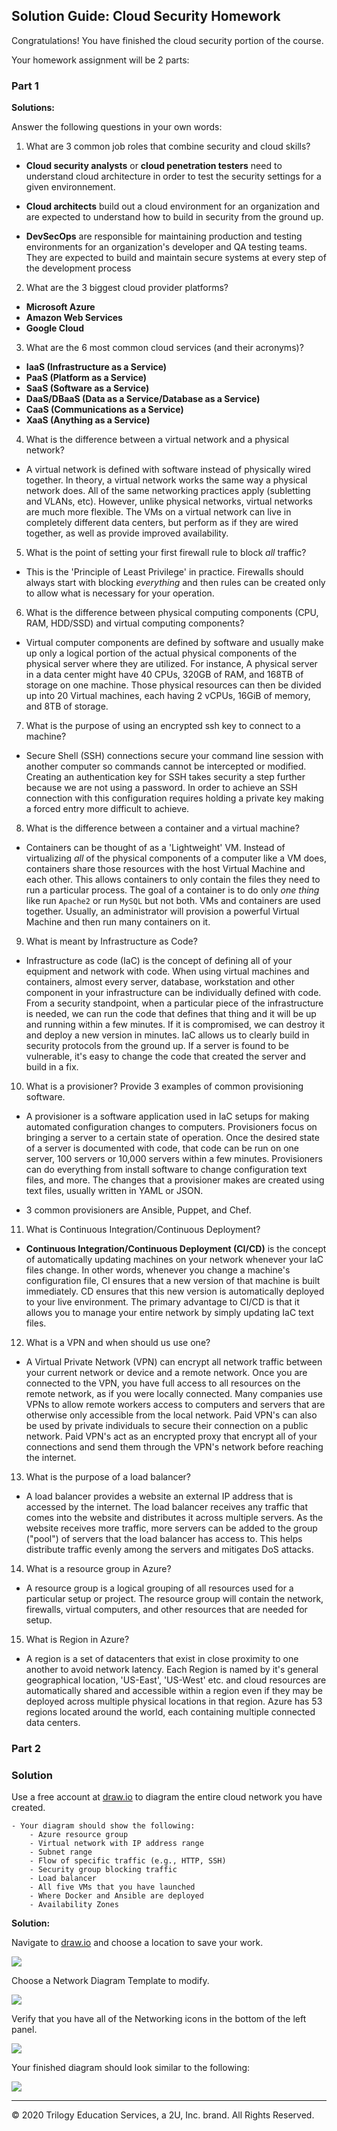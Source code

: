 ## Solution Guide: Cloud Security Homework
Congratulations! You have finished the cloud security portion of the course.

Your homework assignment will be 2 parts:

### Part 1
**Solutions:**

Answer the following questions in your own words:

1. What are 3 common job roles that combine security and cloud skills?

- **Cloud security analysts** or **cloud penetration testers** need to understand cloud architecture in order to test the security settings for a given environnement.

- **Cloud architects** build out a cloud environment for an organization and are expected to understand how to build in security from the ground up. 

- **DevSecOps** are responsible for maintaining production and testing environments for an organization's developer and QA testing teams. They are expected to build and maintain secure systems at every step of the development process

2. What are the 3 biggest cloud provider platforms?
- **Microsoft Azure**
- **Amazon Web Services**
- **Google Cloud**

3. What are the 6 most common cloud services (and their acronyms)?
- **IaaS (Infrastructure as a Service)**
- **PaaS (Platform as a Service)**
- **SaaS (Software as a Service)**
- **DaaS/DBaaS (Data as a Service/Database as a Service)**
- **CaaS (Communications as a Service)**
- **XaaS (Anything as a Service)**

4. What is the difference between a virtual network and a physical network?

- A virtual network is defined with software instead of physically wired together. In theory, a virtual network works the same way a physical network does. All of the same networking practices apply (subletting and VLANs, etc). However, unlike physical networks, virtual networks are much more flexible. The VMs on a virtual network can live in completely different data centers, but perform as if they are wired together, as well as provide improved availability.

5. What is the point of setting your first firewall rule to block _all_ traffic?

- This is the 'Principle of Least Privilege' in practice. Firewalls should always start with blocking _everything_ and then rules can be created only to allow what is necessary for your operation.

6. What is the difference between physical computing components (CPU, RAM, HDD/SSD) and virtual computing components?

- Virtual computer components are defined by software and usually make up only a logical portion of the actual physical components of the physical server where they are utilized. For instance, A physical server in a data center might have 40 CPUs, 320GB of RAM, and 168TB of storage on one machine. Those physical resources can then be divided up into 20 Virtual machines, each having 2 vCPUs, 16GiB of memory, and 8TB of storage.

7. What is the purpose of using an encrypted ssh key to connect to a machine?

- Secure Shell (SSH) connections secure your command line session with another computer so commands cannot be intercepted or modified. Creating an authentication key for SSH takes security a step further because we are not using a password. In order to achieve an SSH connection with this configuration requires holding a private key making a forced entry more difficult to achieve. 

8. What is the difference between a container and a virtual machine?

- Containers can be thought of as a 'Lightweight' VM. Instead of virtualizing _all_ of the physical components of a computer like a VM does, containers share those resources with the host Virtual Machine and each other. This allows containers to only contain the files they need to run a particular process. The goal of a container is to do only _one thing_ like run `Apache2` or run `MySQL` but not both. VMs and containers are used together. Usually, an administrator will provision a powerful Virtual Machine and then run many containers on it.

9. What is meant by Infrastructure as Code?

- Infrastructure as code (IaC) is the concept of defining all of your equipment and network with code. When using virtual machines and containers, almost every server, database, workstation and other component in your infrastructure can be individually defined with code. From a security standpoint, when a particular piece of the infrastructure is needed, we can run the code that defines that thing and it will be up and running within a few minutes. If it is compromised, we can destroy it and deploy a new version in minutes. IaC allows us to clearly build in security protocols from the ground up. If a server is found to be vulnerable, it's easy to change the code that created the server and build in a fix.

10. What is a provisioner? Provide 3 examples of common provisioning software.
- A provisioner is a software application used in IaC setups for making automated configuration changes to computers. Provisioners focus on bringing a server to a certain state of operation. Once the desired state of a server is documented with code, that code can be run on one server, 100 servers or 10,000 servers within a few minutes. Provisioners can do everything from install software to change configuration text files, and more. The changes that a provisioner makes are created using text files, usually written in YAML or JSON.

- 3 common provisioners are Ansible, Puppet, and Chef.

11. What is Continuous Integration/Continuous Deployment?

- **Continuous Integration/Continuous Deployment (CI/CD)** is the concept of automatically updating machines on your network whenever your IaC files change. In other words, whenever you change a machine's configuration file, CI ensures that a new version of that machine is built immediately. CD ensures that this new version is automatically deployed to your live environment. The primary advantage to CI/CD is that it allows you to manage your entire network by simply updating IaC text files.

12. What is a VPN and when should us use one?

- A Virtual Private Network (VPN) can encrypt all network traffic between your current network or device and a remote network. Once you are connected to the VPN, you have full access to all resources on the remote network, as if you were locally connected. Many companies use VPNs to allow remote workers access to computers and servers that are otherwise only accessible from the local network. Paid VPN's can also be used by private individuals to secure their connection on a public network. Paid VPN's act as an encrypted proxy that encrypt all of your connections and send them through the VPN's network before reaching the internet.

13. What is the purpose of a load balancer?

- A load balancer provides a website an external IP address that is accessed by the internet. The load balancer receives any traffic that comes into the website and distributes it across multiple servers. As the website receives more traffic, more servers can be added to the group ("pool") of servers that the load balancer has access to. This helps distribute traffic evenly among the servers and mitigates DoS attacks.

14. What is a resource group in Azure?

- A resource group is a logical grouping of all resources used for a particular setup or project. The resource group will contain the network, firewalls, virtual computers, and other resources that are needed for setup.

15. What is Region in Azure?

- A region is a set of datacenters that exist in close proximity to one another to avoid network latency. Each Region is named by it's general geographical location, 'US-East', 'US-West' etc. and cloud resources are automatically shared and accessible within a region even if they may be deployed across multiple physical locations in that region. Azure has 53 regions located around the world, each containing multiple connected data centers.

### Part 2
### Solution

Use a free account at [draw.io](https://app.diagrams.net/) to diagram the entire cloud network you have created.

    - Your diagram should show the following:
        - Azure resource group
        - Virtual network with IP address range
        - Subnet range
        - Flow of specific traffic (e.g., HTTP, SSH)
        - Security group blocking traffic
        - Load balancer
        - All five VMs that you have launched
        - Where Docker and Ansible are deployed
        - Availability Zones

**Solution:**

Navigate to [draw.io](https://app.diagrams.net/) and choose a location to save your work.

![](../../Images/Diagram.io.png)

Choose a Network Diagram Template to modify.

![](../../Images/template.png)

Verify that you have all of the Networking icons in the bottom of the left panel.

![](../../Images/Network-icons.png)

Your finished diagram should look similar to the following:

![](../../Images/Cloud-Diagram.png)

---
© 2020 Trilogy Education Services, a 2U, Inc. brand. All Rights Reserved.
